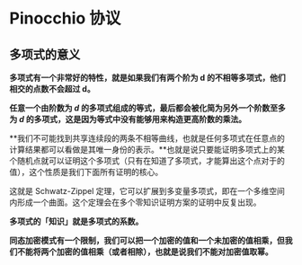 # Pinocchio 协议

## 多项式的意义

**多项式有一个非常好的特性，就是如果我们有两个阶为 d 的不相等多项式，他们相交的点数不会超过 d。**

**任意一个由阶数为 *d* 的多项式组成的等式，最后都会被化简为另外一个阶数至多为 *d* 的多项式，这是因为等式中没有能够用来构造更高阶数的乘法。**

**我们不可能找到共享连续段的两条不相等曲线，也就是任何多项式在任意点的计算结果都可以看做是其唯一身份的表示。**也就是说只要能证明多项式上的某个随机点就可以证明这个多项式（只有在知道了多项式，才能算出这个点对于的值），这个性质是我们下面所有证明的核心。

这就是 Schwatz-Zippel 定理，它可以扩展到多变量多项式，即在一个多维空间内形成一个曲面。这个定理会在多个零知识证明方案的证明中反复出现。

**多项式的「知识」就是多项式的系数。**

**同态加密模式有一个限制，我们可以把一个加密的值和一个未加密的值相乘，但我们不能将两个加密的值相乘（或者相除），也就是说我们不能对加密值取幂。**